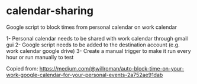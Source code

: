 # calendar-sharing
Google script to block times from personal calendar on work calendar

1- Personal calendar needs to be shared with work calendar through gmail gui
2- Google script needs to be added to the destination account (e.g. work calendar google drive)
3- Create a manual trigger to make it run every hour or run manually to test

Copied from: https://medium.com/@willroman/auto-block-time-on-your-work-google-calendar-for-your-personal-events-2a752ae91dab
